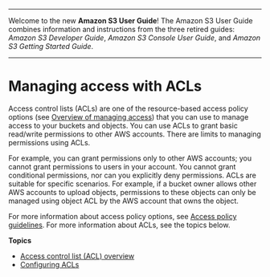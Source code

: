 --------

Welcome to the new **Amazon S3 User Guide**\! The Amazon S3 User Guide combines information and instructions from the three retired guides: *Amazon S3 Developer Guide*, *Amazon S3 Console User Guide*, and *Amazon S3 Getting Started Guide*\.

--------

# Managing access with ACLs<a name="acl-overview"></a>

 Access control lists \(ACLs\) are one of the resource\-based access policy options \(see [Overview of managing access](access-control-overview.md)\) that you can use to manage access to your buckets and objects\. You can use ACLs to grant basic read/write permissions to other AWS accounts\. There are limits to managing permissions using ACLs\.

For example, you can grant permissions only to other AWS accounts; you cannot grant permissions to users in your account\. You cannot grant conditional permissions, nor can you explicitly deny permissions\. ACLs are suitable for specific scenarios\. For example, if a bucket owner allows other AWS accounts to upload objects, permissions to these objects can only be managed using object ACL by the AWS account that owns the object\.

For more information about access policy options, see [Access policy guidelines](access-policy-alternatives-guidelines.md)\. For more information about ACLs, see the topics below\.

**Topics**
+ [Access control list \(ACL\) overview](acl_overview.md)
+ [Configuring ACLs](managing-acls.md)